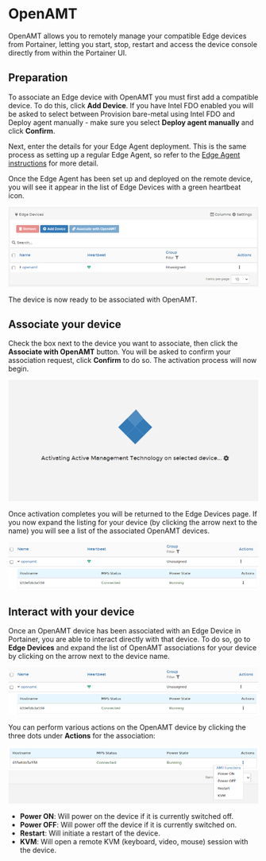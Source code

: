 # OpenAMT

OpenAMT allows you to remotely manage your compatible Edge devices from Portainer, letting you start, stop, restart and access the device console directly from within the Portainer UI.

## Preparation

To associate an Edge device with OpenAMT you must first add a compatible device. To do this, click **Add Device**. If you have Intel FDO enabled you will be asked to select between Provision bare-metal using Intel FDO and Deploy agent manually - make sure you select **Deploy agent manually** and click **Confirm**.

Next, enter the details for your Edge Agent deployment. This is the same process as setting up a regular Edge Agent, so refer to the [Edge Agent instructions](../../../../start/install/agent/edge.md) for more detail.

Once the Edge Agent has been set up and deployed on the remote device, you will see it appear in the list of Edge Devices with a green heartbeat icon.

![](../../../../.gitbook/assets/2.11.1-edge-devices-openamt-list.png)

The device is now ready to be associated with OpenAMT.

## Associate your device

Check the box next to the device you want to associate, then click the **Associate with OpenAMT** button. You will be asked to confirm your association request, click **Confirm** to do so. The activation process will now begin.

![](../../../../.gitbook/assets/2.11.1-edge-devices-openamt-activating.png)

Once activation completes you will be returned to the Edge Devices page. If you now expand the listing for your device (by clicking the arrow next to the name) you will see a list of the associated OpenAMT devices.

![](../../../../.gitbook/assets/2.11.1-edge-devices-openamt-completed.png)

## Interact with your device

Once an OpenAMT device has been associated with an Edge Device in Portainer, you are able to interact directly with that device. To do so, go to **Edge Devices** and expand the list of OpenAMT associations for your device by clicking on the arrow next to the device name.

![](../../../../.gitbook/assets/2.11.1-edge-devices-openamt-completed.png)

You can perform various actions on the OpenAMT device by clicking the three dots under **Actions** for the association:

![](../../../../.gitbook/assets/2.11.1-edge-devices-openamt-functions.png)

* **Power ON**: Will power on the device if it is currently switched off.
* **Power OFF**: Will power off the device if it is currently switched on.
* **Restart**: Will initiate a restart of the device.
* **KVM**: Will open a remote KVM (keyboard, video, mouse) session with the device.
